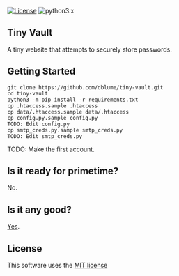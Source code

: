 [![License](https://img.shields.io/badge/license-MIT_license-blue.svg)](https://raw.githubusercontent.com/dblume/tiny-vault/main/LICENSE)
![python3.x](https://img.shields.io/badge/python-3.x-green.svg)

## Tiny Vault

A tiny website that attempts to securely store passwords.


## Getting Started

    git clone https://github.com/dblume/tiny-vault.git
    cd tiny-vault
    python3 -m pip install -r requirements.txt
    cp .htaccess.sample .htaccess
    cp data/.htaccess.sample data/.htaccess
    cp config.py.sample config.py
    TODO: Edit config.py
    cp smtp_creds.py.sample smtp_creds.py
    TODO: Edit smtp_creds.py

TODO: Make the first account.


## Is it ready for primetime?

No.


## Is it any good?

[Yes](https://news.ycombinator.com/item?id=3067434).


## License

This software uses the [MIT license](https://raw.githubusercontent.com/dblume/tiny-vault/main/LICENSE)
